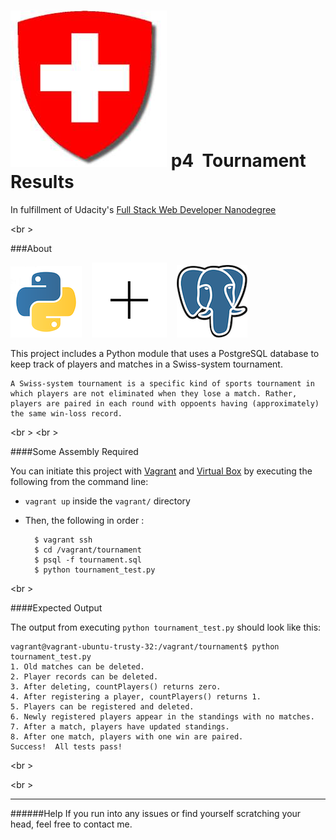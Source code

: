 ![Swiss icon](img/swiss-tournament.jpg) 
p4 &nbsp;Tournament Results
====

In fulfillment of Udacity's [Full Stack Web Developer Nanodegree](https://www.udacity.com/course/full-stack-web-developer-nanodegree--nd004)

<br  \>


###About

![Python icon](img/Sm-pylogo.png)  &nbsp;&nbsp; ![Plus](img/plus.png) &nbsp;&nbsp; ![Postgresql icon](img/postgresql.png)
 
This project includes a Python module that uses a PostgreSQL database to keep track of players and matches in a Swiss-system tournament.


```
A Swiss-system tournament is a specific kind of sports tournament in which players are not eliminated when they lose a match. Rather, players are paired in each round with oppoents having (approximately) the same win-loss record.
```


<br \>
<br \>

####Some Assembly Required


You can initiate this project with [Vagrant](https://www.vagrantup.com/) and [Virtual Box](https://www.virtualbox.org/) by executing the following from the command line:

* `vagrant up` inside the `vagrant/` directory
* Then, the following in order :

        $ vagrant ssh
        $ cd /vagrant/tournament
        $ psql -f tournament.sql
        $ python tournament_test.py


<br \>

####Expected Output

The output from executing `python tournament_test.py` should look like this:

```
vagrant@vagrant-ubuntu-trusty-32:/vagrant/tournament$ python tournament_test.py
1. Old matches can be deleted.
2. Player records can be deleted.
3. After deleting, countPlayers() returns zero.
4. After registering a player, countPlayers() returns 1.
5. Players can be registered and deleted.
6. Newly registered players appear in the standings with no matches.
7. After a match, players have updated standings.
8. After one match, players with one win are paired.
Success!  All tests pass!
```
<br \>

<br \>

---
######Help
If you run into any issues or find yourself scratching your head, 
feel free to contact me. 
